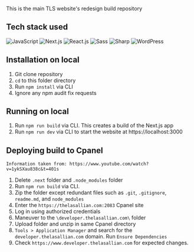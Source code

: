 This is the main TLS website's redesign build repository

## Tech stack used
[comment]: <this was taken from: https://home.aveek.io/GitHub-Profile-Badges/>
![JavaScript](https://img.shields.io/badge/JavaScript-F7DF1E.svg?style=for-the-badge&logo=JavaScript&logoColor=black)
![Next.js](https://img.shields.io/badge/Next.js-000000.svg?style=for-the-badge&logo=nextdotjs&logoColor=white)
![React.js](https://img.shields.io/badge/React-61DAFB.svg?style=for-the-badge&logo=React&logoColor=black)
![Sass](https://img.shields.io/badge/Sass-CC6699.svg?style=for-the-badge&logo=Sass&logoColor=white)
![Sharp](https://img.shields.io/badge/sharp-99CC00.svg?style=for-the-badge&logo=sharp&logoColor=white)
![WordPress](https://img.shields.io/badge/WordPress-21759B.svg?style=for-the-badge&logo=WordPress&logoColor=white)

## Installation on local
1. Git clone repository
1. `cd` to this folder directory
1. Run `npm install` via CLI
1. Ignore any npm audit fix requests

## Running on local
1. Run `npm run build` via CLI. This creates a build of the Next.js app
1. Run `npm run dev` via CLI to start the website at https://localhost:3000

## Deploying build to Cpanel
`Information taken from: https://www.youtube.com/watch?v=1ykSXau838c&t=401s`
1. Delete `.next` folder and `.node_modules` folder
1. Run `npm run build` via CLI.
1. Zip the folder except redundant files such as `.git`, `.gitignore`, `readme.md`, and `node_modules`
1. Enter the `https://thelasallian.com:2083` Cpanel site
1. Log in using authorized credentials
1. Maneuver to the `\developer.thelasallian.com\` folder
1. Upload folder and unzip in same Cpanel directory
1. `Tools > Application Manager` and search for the `developer.thelasallian.com` domain. Run `Ensure Dependencies`
1. Check `https://www.developer.thelasallian.com` for expected changes.